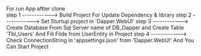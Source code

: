 For run App aftter clone  
step 1 ------------> Build Project For Update Dependency & library
step 2 ------------> Set Sturtup project in 'Dapper.WebUI'
step 3 ------------> Create Database From Sql Server  name of DB_Dapper and Create Table 'Tbl_Users' And Fill Filde from UserEntity in Project 
step 4 ------------> Check ConnectionString in 'appsettings.json' from 'Dapper.WebUI' 
And You Can Start Project 
